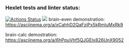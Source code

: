 ### Hexlet tests and linter status:
[![Actions Status](https://github.com/korchel/frontend-project-44/workflows/hexlet-check/badge.svg)](https://github.com/korchel/frontend-project-44/actions)
<a href="https://codeclimate.com/github/korchel/frontend-project-44/maintainability"><img src="https://api.codeclimate.com/v1/badges/f6d6a8f32231769002ff/maintainability" /></a>
brain-even demonstration:
https://asciinema.org/a/xCahhD2QaFziPx5kRmluMxRk9

brain-calc demostration:
https://asciinema.org/a/6hPpuVhf5QJGEIx826UnX9052